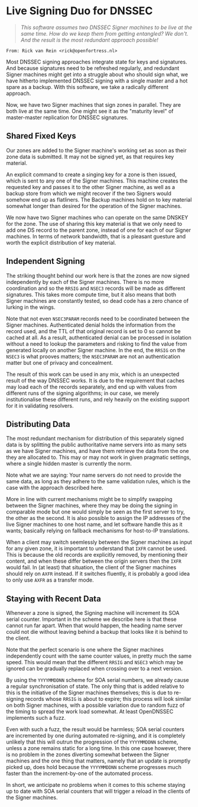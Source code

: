 # Live Signing Duo for DNSSEC

> *This software assumes two DNSSEC Signer machines
> to be live at the same time.  How do we keep them
> from getting entangled?  We don't.  And the result
> is the most redundant approach possible!*

```
From: Rick van Rein <rick@openfortress.nl>
```

Most DNSSEC signing approaches integrate state for
keys and signatures.  And because signatures need
to be refreshed regularly, and redundant Signer
machines might get into a struggle about who should
sign what, we have hitherto implemented DNSSEC
signing with a single master and a hot spare as a
backup.  With this software, we take a radically
different approach.

Now, we have two Signer machines that sign zones
in parallel.  They are both live at the same time.
One might see it as the "maturity level" of
master-master replication for DNSSEC signatures.

## Shared Fixed Keys

Our zones are added to the Signer machine's working
set as soon as their zone data is submitted.  It
may not be signed yet, as that requires key material.

An explicit command to create a singing key for a
zone is then issued, which is sent to any one of the
Signer machines.  This machine creates the requested
key and passes it to the other Signer machine, as well
as a backup store from which we might recover if the
two Signers would somehow end up as flatliners.  The
Backup machines hold on to key material somewhat longer
than desired for the operation of the Signer machines.

We now have two Signer machines who can operate on
the same DNSKEY for the zone.  The use of sharing
this key material is that we only need to add one
DS record to the parent zone, instead of one for
each of our Signer machines.  In terms of network
bandwidth, that is a pleasant guesture and worth
the explicit distribution of key material.

## Independent Signing

The striking thought behind our work here is that
the zones are now signed independently by each of
the Signer machines.  There is no more coordination
and so the `RRSIG` and `NSEC3` records will be made
as different signatures.  This takes more compute
time, but it also means that both Signer machines
are constantly tested, so dead code has a zero
chance of lurking in the wings.

Note that not even `NSEC3PARAM` records need to be
coordinated between the Signer machines.  Authenticated
denial holds the information from the record used, and
the TTL of that original record is set to 0 so cannot
be cached at all.  As a result, authenticated denial
can be processed in isolation without a need to
lookup the parameters and risking to find the value
from generated locally on another Signer machine.
In the end, the `RRSIG` on the `NSEC3` is what prooves
matters; the `NSEC3PARAM` are not an authentication
matter but one of privacy and concealment.

The result of this work can be used in any mix,
which is an unexpected result of the way DNSSEC
works.  It is due to the requirement that caches
may load each of the records separately, and end
up with values from different runs of the signing
algorithms; in our case, we merely institutionalise
these different runs, and rely heavily on the
existing support for it in validating resolvers.

## Distributing Data

The most redundant mechanism for distribution of
this separately signed data is by splitting the
public authoritative name servers into as many
sets as we have Signer machines, and have them
retrieve the data from the one they are allocated
to.  This may or may not work in given pragmatic
settings, where a single hidden master is currently
the norm.

Note what we are saying: Your name servers do not
need to provide the same data, as long as they
adhere to the same validation rules, which is the
case with the approach described here.

More in line with current mechanisms might be to
simplify swapping between the Signer machines,
where they may be doing the signing in comparable
mode but one would simply be seen as the first
server to try, the other as the second.  It is
also possible to assign the IP addresses of the
live Signer machines to one host name, and let
software handle this as it wants; basically
relying on fallback mechanisms for host-to-IP
translations.

When a client may switch seemlessly between
the Signer machines as input for any given zone,
it is important to understand that `IXFR` cannot
be used.  This is because the old records are
explicitly removed, by mentioning their content,
and when these differ between the origin servers
then the `IXFR` would fail.  In (at least) that
situation, the client of the Signer machines
should rely on `AXFR` instead.  If it switches
fluently, it is probably a good idea to only
use `AXFR` as a transfer mode.

## Staying with Recent Data

Whenever a zone is signed, the Signing machine
will increment its SOA serial counter.  Important
in the scheme we describe here is that these
cannot run far apart.  When that would happen, the
heading name server could not die without leaving
behind a backup that looks like it is behind to the
client.

Note that the perfect scenario is one where the
Signer machines independently count with the same
counter values, in pretty much the same speed.
This would mean that the different `RRSIG` and
`NSEC3` which may be ignored can be gradually
replaced when crossing over to a next version.

By using the `YYYYMMDDNN` scheme for SOA serial
numbers, we already cause a regular synchronisation
of state.  The only thing that is added relative
to this is the initiative of the Signer machines
themselves; this is due to re-signing records
whose `RRSIG` is about to expire; this process
will look similar on both Signer machines, with
a possible variation due to random fuzz of the
timing to spread the work load somewhat.  At
least OpenDNSSEC implements such a fuzz.

Even with such a fuzz, the result would be
harmless; SOA serial counters are incremented
by one during automated re-signing, and it is
completely unlikely that this will outrun the
progression of the `YYYYMMDDNN` scheme, unless
a zone remains static for a long time.  In this
one case however, there is no problem in the
zones diverting somewhat between the Signer
machines and the one thing that matters, namely
that an update is promptly picked up, does
hold because the `YYYYMMDDNN` scheme progresses
much faster than the increment-by-one of the
automated process.

In short, we anticipate no problems when it
comes to this scheme staying up to date with
SOA serial counters that will trigger a reload
in the clients of the Signer machines.

